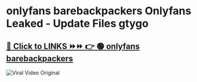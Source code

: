 
 # onlyfans barebackpackers Onlyfans Leaked - Update Files gtygo

## <h2><a href="https://clipsfans.com/onlyfans_barebackpackers&ref=git">🔗 Click to LINKS ⏩⏩ 👉 🟢 onlyfans barebackpackers </a></h2>

<a href="https://clipsfans.com/onlyfans_barebackpackers&ref=git" rel="nofollow" data-target="animated-image.originalLink"><img src="https://i.ibb.co.com/xMMVF88/686577567.gif" alt="Viral Video Original" style="max-width: 100%; display: inline-block;" data-target="animated-image.originalImage"></a>

